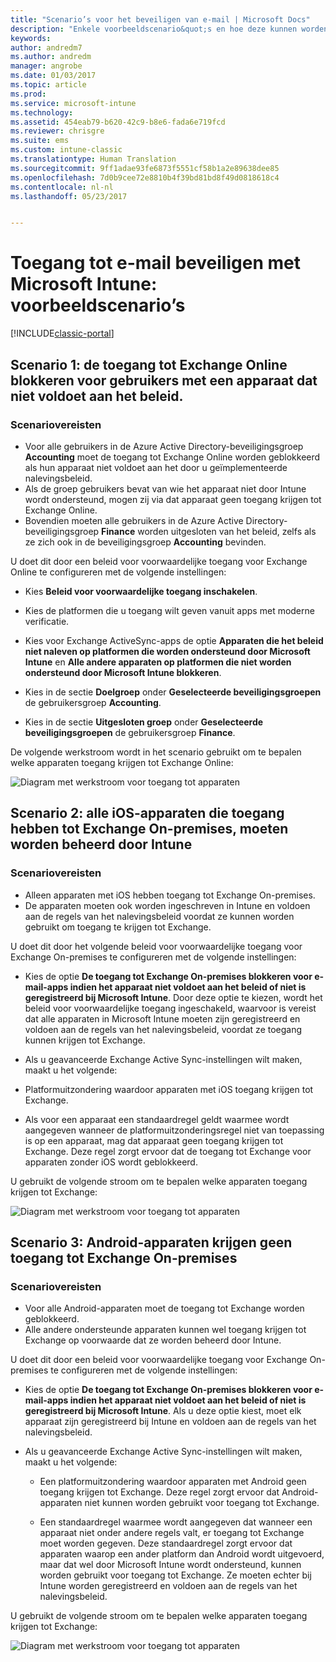 ```yaml
---
title: "Scenario’s voor het beveiligen van e-mail | Microsoft Docs"
description: "Enkele voorbeeldscenario&quot;s en hoe deze kunnen worden geïmplementeerd met voorwaardelijke toegang."
keywords: 
author: andredm7
ms.author: andredm
manager: angrobe
ms.date: 01/03/2017
ms.topic: article
ms.prod: 
ms.service: microsoft-intune
ms.technology: 
ms.assetid: 454eab79-b620-42c9-b8e6-fada6e719fcd
ms.reviewer: chrisgre
ms.suite: ems
ms.custom: intune-classic
ms.translationtype: Human Translation
ms.sourcegitcommit: 9ff1adae93fe6873f5551cf58b1a2e89638dee85
ms.openlocfilehash: 7d0b9cee72e8810b4f39bd81bd8f49d0818618c4
ms.contentlocale: nl-nl
ms.lasthandoff: 05/23/2017


---
```


# <a name="protect-access-to-email-with-microsoft-intune-example-scenarios"></a>Toegang tot e-mail beveiligen met Microsoft Intune: voorbeeldscenario’s

[!INCLUDE[classic-portal](../includes/classic-portal.md)]

## <a name="scenario-1-block-users-from-using-noncompliant-devices-to-access-exchange-online"></a>Scenario 1: de toegang tot Exchange Online blokkeren voor gebruikers met een apparaat dat niet voldoet aan het beleid.
### <a name="scenario-requirements"></a>Scenariovereisten
- Voor alle gebruikers in de Azure Active Directory-beveiligingsgroep **Accounting** moet de toegang tot Exchange Online worden geblokkeerd als hun apparaat niet voldoet aan het door u geïmplementeerde nalevingsbeleid.
- Als de groep gebruikers bevat van wie het apparaat niet door Intune wordt ondersteund, mogen zij via dat apparaat geen toegang krijgen tot Exchange Online.
- Bovendien moeten alle gebruikers in de Azure Active Directory-beveiligingsgroep **Finance** worden uitgesloten van het beleid, zelfs als ze zich ook in de beveiligingsgroep **Accounting** bevinden.

U doet dit door een beleid voor voorwaardelijke toegang voor Exchange Online te configureren met de volgende instellingen:

- Kies **Beleid voor voorwaardelijke toegang inschakelen**.

- Kies de platformen die u toegang wilt geven vanuit apps met moderne verificatie.
- Kies voor Exchange ActiveSync-apps de optie **Apparaten die het beleid niet naleven op platformen die worden ondersteund door Microsoft Intune** en **Alle andere apparaten op platformen die niet worden ondersteund door Microsoft Intune blokkeren**.
-   Kies in de sectie **Doelgroep** onder **Geselecteerde beveiligingsgroepen** de gebruikersgroep **Accounting**.

-   Kies in de sectie **Uitgesloten groep** onder **Geselecteerde beveiligingsgroepen** de gebruikersgroep **Finance**.


De volgende werkstroom wordt in het scenario gebruikt om te bepalen welke apparaten toegang krijgen tot Exchange Online:

![Diagram met werkstroom voor toegang tot apparaten](./media/ConditionalAccess8-5.png)

## <a name="scenario-2-all-ios-devices-that-access-exchange-on-premises-must-be-managed-by-intune"></a>Scenario 2: alle iOS-apparaten die toegang hebben tot Exchange On-premises, moeten worden beheerd door Intune
### <a name="scenario-requirements"></a>Scenariovereisten
- Alleen apparaten met iOS hebben toegang tot Exchange On-premises.
- De apparaten moeten ook worden ingeschreven in Intune en voldoen aan de regels van het nalevingsbeleid voordat ze kunnen worden gebruikt om toegang te krijgen tot Exchange.

U doet dit door het volgende beleid voor voorwaardelijke toegang voor Exchange On-premises te configureren met de volgende instellingen:

-   Kies de optie **De toegang tot Exchange On-premises blokkeren voor e-mail-apps indien het apparaat niet voldoet aan het beleid of niet is geregistreerd bij Microsoft Intune**. Door deze optie te kiezen, wordt het beleid voor voorwaardelijke toegang ingeschakeld, waarvoor is vereist dat alle apparaten in Microsoft Intune moeten zijn geregistreerd en voldoen aan de regels van het nalevingsbeleid, voordat ze toegang kunnen krijgen tot Exchange.

-   Als u geavanceerde Exchange Active Sync-instellingen wilt maken, maakt u het volgende:

  -   Platformuitzondering waardoor apparaten met iOS toegang krijgen tot Exchange.   

  -   Als voor een apparaat een standaardregel geldt waarmee wordt aangegeven wanneer de platformuitzonderingsregel niet van toepassing is op een apparaat, mag dat apparaat geen toegang krijgen tot Exchange. Deze regel zorgt ervoor dat de toegang tot Exchange voor apparaten zonder iOS wordt geblokkeerd.

U gebruikt de volgende stroom om te bepalen welke apparaten toegang krijgen tot Exchange:

![Diagram met werkstroom voor toegang tot apparaten](./media/ConditionalAccess8-3.png)

## <a name="scenario-3-no-android-devices-can-access-exchange-on-premises"></a>Scenario 3: Android-apparaten krijgen geen toegang tot Exchange On-premises
### <a name="scenario-requirements"></a>Scenariovereisten
- Voor alle Android-apparaten moet de toegang tot Exchange worden geblokkeerd.
- Alle andere ondersteunde apparaten kunnen wel toegang krijgen tot Exchange op voorwaarde dat ze worden beheerd door Intune.

U doet dit door een beleid voor voorwaardelijke toegang voor Exchange On-premises te configureren met de volgende instellingen:

-   Kies de optie **De toegang tot Exchange On-premises blokkeren voor e-mail-apps indien het apparaat niet voldoet aan het beleid of niet is geregistreerd bij Microsoft Intune**. Als u deze optie kiest, moet elk apparaat zijn geregistreerd bij Intune en voldoen aan de regels van het nalevingsbeleid.

- Als u geavanceerde Exchange Active Sync-instellingen wilt maken, maakt u het volgende:
  -   Een platformuitzondering waardoor apparaten met Android geen toegang krijgen tot Exchange. Deze regel zorgt ervoor dat Android-apparaten niet kunnen worden gebruikt voor toegang tot Exchange.

  -   Een standaardregel waarmee wordt aangegeven dat wanneer een apparaat niet onder andere regels valt, er toegang tot Exchange moet worden gegeven. Deze standaardregel zorgt ervoor dat apparaten waarop een ander platform dan Android wordt uitgevoerd, maar dat wel door Microsoft Intune wordt ondersteund, kunnen worden gebruikt voor toegang tot Exchange. Ze moeten echter bij Intune worden geregistreerd en voldoen aan de regels van het nalevingsbeleid.

U gebruikt de volgende stroom om te bepalen welke apparaten toegang krijgen tot Exchange:

![Diagram met werkstroom voor toegang tot apparaten](./media/ConditionalAccess8-4.png)

